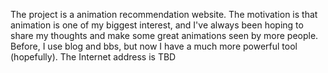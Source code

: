The project is a animation recommendation website.
The motivation is that animation is one of my biggest interest, and I've always been hoping to share my thoughts and make some great animations seen by more people. Before, I use blog and bbs, but now I have a much more powerful tool (hopefully). 
The Internet address is TBD